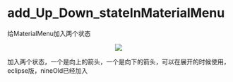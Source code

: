 # add_Up_Down_stateInMaterialMenu
给MaterialMenu加入两个状态

<p align="center">
  <img src="art/mm.gif" />
</p>

加入两个状态，一个是向上的箭头，一个是向下的箭头，可以在展开的时候使用，eclipse版，nineOld已经加入
